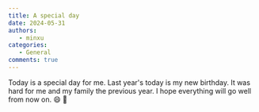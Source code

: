 ```yaml
---
title: A special day
date: 2024-05-31
authors:
   - minxu
categories:
   - General
comments: true
---
```


Today is a special day for me. Last year's today is my new birthday. It was hard for me and my family the previous year. I hope everything will go well from now on. :smile: :pray:

